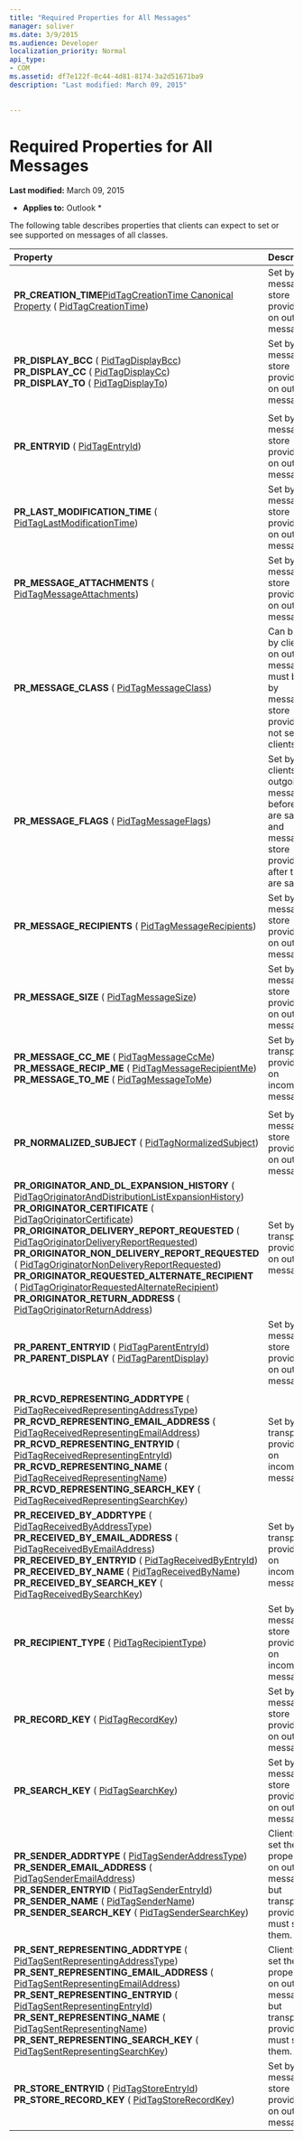 ```yaml
---
title: "Required Properties for All Messages"
manager: soliver
ms.date: 3/9/2015
ms.audience: Developer
localization_priority: Normal
api_type:
- COM
ms.assetid: df7e122f-0c44-4d81-8174-3a2d51671ba9
description: "Last modified: March 09, 2015"
 
 
---
```


# Required Properties for All Messages

 **Last modified:** March 09, 2015 
  
 * **Applies to:** Outlook * 
  
The following table describes properties that clients can expect to set or see supported on messages of all classes.
  
|**Property**|**Description**|
|:-----|:-----|
|**PR_CREATION_TIME**[PidTagCreationTime Canonical Property](pidtagcreationtime-canonical-property.md) ( [PidTagCreationTime](pidtagcreationtime-canonical-property.md))  <br/> |Set by message store providers on outgoing messages.  <br/> |
|**PR_DISPLAY_BCC** ( [PidTagDisplayBcc](pidtagdisplaybcc-canonical-property.md))  <br/> **PR_DISPLAY_CC** ( [PidTagDisplayCc](pidtagdisplaycc-canonical-property.md))  <br/> **PR_DISPLAY_TO** ( [PidTagDisplayTo](pidtagdisplayto-canonical-property.md))  <br/> |Set by message store providers on outgoing messages.  <br/> |
|||
|**PR_ENTRYID** ( [PidTagEntryId](pidtagentryid-canonical-property.md))  <br/> |Set by message store providers on outgoing messages.  <br/> |
|**PR_LAST_MODIFICATION_TIME** ( [PidTagLastModificationTime](pidtaglastmodificationtime-canonical-property.md))  <br/> |Set by message store providers on outgoing messages.  <br/> |
|**PR_MESSAGE_ATTACHMENTS** ( [PidTagMessageAttachments](pidtagmessageattachments-canonical-property.md))  <br/> |Set by message store providers on outgoing messages.  <br/> |
|**PR_MESSAGE_CLASS** ( [PidTagMessageClass](pidtagmessageclass-canonical-property.md))  <br/> |Can be set by clients on outgoing messages; must be set by message store providers if not set by clients.  <br/> |
|**PR_MESSAGE_FLAGS** ( [PidTagMessageFlags](pidtagmessageflags-canonical-property.md))  <br/> |Set by clients on outgoing messages before they are saved and message store providers after they are saved.  <br/> |
|**PR_MESSAGE_RECIPIENTS** ( [PidTagMessageRecipients](pidtagmessagerecipients-canonical-property.md))  <br/> |Set by message store providers on outgoing messages.  <br/> |
|**PR_MESSAGE_SIZE** ( [PidTagMessageSize](pidtagmessagesize-canonical-property.md))  <br/> |Set by message store providers on outgoing messages.  <br/> |
|**PR_MESSAGE_CC_ME** ( [PidTagMessageCcMe](pidtagmessageccme-canonical-property.md))  <br/> **PR_MESSAGE_RECIP_ME** ( [PidTagMessageRecipientMe](pidtagmessagerecipientme-canonical-property.md))  <br/> **PR_MESSAGE_TO_ME** ( [PidTagMessageToMe](pidtagmessagetome-canonical-property.md))  <br/> |Set by transport providers on incoming messages.  <br/> |
|||
|**PR_NORMALIZED_SUBJECT** ( [PidTagNormalizedSubject](pidtagnormalizedsubject-canonical-property.md))  <br/> |Set by message store providers on outgoing messages  <br/> |
|**PR_ORIGINATOR_AND_DL_EXPANSION_HISTORY** ( [PidTagOriginatorAndDistributionListExpansionHistory](pidtagoriginatoranddistributionlistexpansionhistory-canonical-property.md))  <br/> **PR_ORIGINATOR_CERTIFICATE** ( [PidTagOriginatorCertificate](pidtagoriginatorcertificate-canonical-property.md))  <br/> **PR_ORIGINATOR_DELIVERY_REPORT_REQUESTED** ( [PidTagOriginatorDeliveryReportRequested](pidtagoriginatordeliveryreportrequested-canonical-property.md))  <br/> **PR_ORIGINATOR_NON_DELIVERY_REPORT_REQUESTED** ( [PidTagOriginatorNonDeliveryReportRequested](pidtagoriginatornondeliveryreportrequested-canonical-property.md))  <br/> **PR_ORIGINATOR_REQUESTED_ALTERNATE_RECIPIENT** ( [PidTagOriginatorRequestedAlternateRecipient](pidtagoriginatorrequestedalternaterecipient-canonical-property.md))  <br/> **PR_ORIGINATOR_RETURN_ADDRESS** ( [PidTagOriginatorReturnAddress](pidtagoriginatorreturnaddress-canonical-property.md))  <br/> |Set by transport providers on outgoing messages.  <br/> |
|**PR_PARENT_ENTRYID** ( [PidTagParentEntryId](pidtagparententryid-canonical-property.md))  <br/> **PR_PARENT_DISPLAY** ( [PidTagParentDisplay](pidtagparentdisplay-canonical-property.md))  <br/> |Set by message store providers on outgoing messages.  <br/> |
|||
|**PR_RCVD_REPRESENTING_ADDRTYPE** ( [PidTagReceivedRepresentingAddressType](pidtagreceivedrepresentingaddresstype-canonical-property.md))  <br/> **PR_RCVD_REPRESENTING_EMAIL_ADDRESS** ( [PidTagReceivedRepresentingEmailAddress](pidtagreceivedrepresentingemailaddress-canonical-property.md))  <br/> **PR_RCVD_REPRESENTING_ENTRYID** ( [PidTagReceivedRepresentingEntryId](pidtagreceivedrepresentingentryid-canonical-property.md))  <br/> **PR_RCVD_REPRESENTING_NAME** ( [PidTagReceivedRepresentingName](pidtagreceivedrepresentingname-canonical-property.md))  <br/> **PR_RCVD_REPRESENTING_SEARCH_KEY** ( [PidTagReceivedRepresentingSearchKey](pidtagreceivedrepresentingsearchkey-canonical-property.md))  <br/> |Set by transport providers on incoming messages.  <br/> |
|**PR_RECEIVED_BY_ADDRTYPE** ( [PidTagReceivedByAddressType](pidtagreceivedbyaddresstype-canonical-property.md))  <br/> **PR_RECEIVED_BY_EMAIL_ADDRESS** ( [PidTagReceivedByEmailAddress](pidtagreceivedbyemailaddress-canonical-property.md))  <br/> **PR_RECEIVED_BY_ENTRYID** ( [PidTagReceivedByEntryId](pidtagreceivedbyentryid-canonical-property.md))  <br/> **PR_RECEIVED_BY_NAME** ( [PidTagReceivedByName](pidtagreceivedbyname-canonical-property.md))  <br/> **PR_RECEIVED_BY_SEARCH_KEY** ( [PidTagReceivedBySearchKey](pidtagreceivedbysearchkey-canonical-property.md))  <br/> |Set by transport providers on incoming messages.  <br/> |
|**PR_RECIPIENT_TYPE** ( [PidTagRecipientType](pidtagrecipienttype-canonical-property.md))  <br/> |Set by message store providers on incoming messages.  <br/> |
|**PR_RECORD_KEY** ( [PidTagRecordKey](pidtagrecordkey-canonical-property.md))  <br/> |Set by message store providers on outgoing messages.  <br/> |
|**PR_SEARCH_KEY** ( [PidTagSearchKey](pidtagsearchkey-canonical-property.md))  <br/> |Set by message store providers on outgoing messages.  <br/> |
|**PR_SENDER_ADDRTYPE** ( [PidTagSenderAddressType](pidtagsenderaddresstype-canonical-property.md))  <br/> **PR_SENDER_EMAIL_ADDRESS** ( [PidTagSenderEmailAddress](pidtagsenderemailaddress-canonical-property.md))  <br/> **PR_SENDER_ENTRYID** ( [PidTagSenderEntryId](pidtagsenderentryid-canonical-property.md))  <br/> **PR_SENDER_NAME** ( [PidTagSenderName](pidtagsendername-canonical-property.md))  <br/> **PR_SENDER_SEARCH_KEY** ( [PidTagSenderSearchKey](pidtagsendersearchkey-canonical-property.md))  <br/> |Clients can set these properties on outgoing messages, but transport providers must set them.  <br/> |
|**PR_SENT_REPRESENTING_ADDRTYPE** ( [PidTagSentRepresentingAddressType](pidtagsentrepresentingaddresstype-canonical-property.md))  <br/> **PR_SENT_REPRESENTING_EMAIL_ADDRESS** ( [PidTagSentRepresentingEmailAddress](pidtagsentrepresentingemailaddress-canonical-property.md))  <br/> **PR_SENT_REPRESENTING_ENTRYID** ( [PidTagSentRepresentingEntryId](pidtagsentrepresentingentryid-canonical-property.md))  <br/> **PR_SENT_REPRESENTING_NAME** ( [PidTagSentRepresentingName](pidtagsentrepresentingname-canonical-property.md))  <br/> **PR_SENT_REPRESENTING_SEARCH_KEY** ( [PidTagSentRepresentingSearchKey](pidtagsentrepresentingsearchkey-canonical-property.md))  <br/> |Clients can set these properties on outgoing messages, but transport providers must set them.  <br/> |
|**PR_STORE_ENTRYID** ( [PidTagStoreEntryId](pidtagstoreentryid-canonical-property.md))  <br/> **PR_STORE_RECORD_KEY** ( [PidTagStoreRecordKey](pidtagstorerecordkey-canonical-property.md))  <br/> |Set by message store providers on outgoing messages.  <br/> |
   

